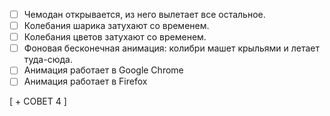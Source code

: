 - [ ] Чемодан открывается, из него вылетает все остальное.
- [ ] Колебания шарика затухают со временем.
- [ ] Колебания цветов затухают со временем.
- [ ] Фоновая бесконечная анимация: колибри машет крыльями и летает туда-сюда.
- [ ] Анимация работает в Google Chrome
- [ ] Анимация работает в Firefox

[ + СОВЕТ 4 ]

